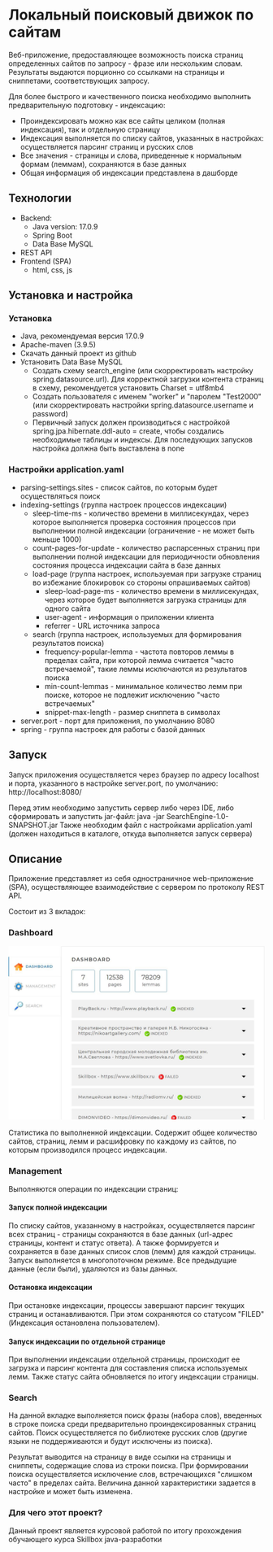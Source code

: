 # Локальный поисковый движок по сайтам
Веб-приложение, предоставляющее возможность поиска страниц определенных сайтов по запросу - 
фразе или нескольким словам. 
Результаты выдаются порционно со ссылками на страницы и сниппетами, соответствующих запросу. 

Для более быстрого и качественного поиска необходимо выполнить предварительную подготовку - индексацию:
- Проиндексировать можно как все сайты целиком (полная индексация), так и отдельную страницу
- Индексация выполняется по списку сайтов, указанных в настройках: осуществляется парсинг страниц и русских слов 
- Все значения - страницы и слова, приведенные к нормальным формам (леммам), сохраняются в базе данных
- Общая информация об индексации представлена в дашборде

## Технологии
- Backend: 
  - Java version: 17.0.9
  - Spring Boot
  - Data Base MySQL
- REST API
- Frontend (SPA)
  - html, css, js

## Установка и настройка

### Установка
- Java, рекомендуемая версия 17.0.9
- Apache-maven (3.9.5)
- Скачать данный проект из github
- Установить Data Base MySQL
  - Создать схему search_engine (или скорректировать настройку spring.datasource.url). Для корректной загрузки контента страниц в схему, рекомендуется установить Charset = utf8mb4
  - Создать пользователя с именем "worker" и "паролем "Test2000" (или скорректировать настройки spring.datasource.username и password)
  - Первичный запуск должен производиться с настройкой spring.jpa.hibernate.ddl-auto = create, чтобы создались необходимые таблицы и индексы. Для последующих запусков настройка должна быть выставлена в none

### Настройки application.yaml
- parsing-settings.sites - список сайтов, по которым будет осуществляться поиск
- indexing-settings (группа настроек процессов индексации)
  - sleep-time-ms - количество времени в миллисекундах, через которое выполняется проверка состояния процессов при выполнении полной индексации (ограничение - не может быть меньше 1000)
  - count-pages-for-update - количество распарсенных страниц при выполнении полной индексации для периодичности обновления состояния процесса индексации сайта в базе данных
  - load-page (группа настроек, используемая при загрузке страниц во избежание блокировок со стороны опрашиваемых сайтов)
    - sleep-load-page-ms - количество времени в миллисекундах, через которое будет выполняется загрузка страницы для одного сайта
    - user-agent - информация о приложении клиента
    - referrer - URL источника запроса
  - search (группа настроек, используемых для формирования результатов поиска)
    - frequency-popular-lemma - частота повторов леммы в пределах сайта, при которой лемма считается "часто встречаемой", такие леммы исключаются из результатов поиска
    - min-count-lemmas - минимальное количество лемм при поиске, которое не подлежит исключению "часто встречаемых"
    - snippet-max-length - размер сниппета в символах
- server.port - порт для приложения, по умолчанию 8080
- spring - группа настроек для работы с базой данных

## Запуск
Запуск приложения осуществляется через браузер по адресу localhost и порта, указанного в настройке server.port, по умолчанию:
http://localhost:8080/

Перед этим необходимо запустить сервер либо через IDE, либо сформировать и запустить jar-файл:
java -jar SearchEngine-1.0-SNAPSHOT.jar
Также необходим файл с настройками application.yaml (должен находиться в каталоге, откуда выполняется запуск сервера)

## Описание
Приложение представляет из себя одностраничное web-приложение (SPA), осуществляющее взаимодействие с сервером по протоколу REST API.

Состоит из 3 вкладок:

### Dashboard
![Dashboard.jpg](src%2Fmain%2Fresources%2Fpng%2FDashboard.jpg)

Статистика по выполненной индексации. 
Содержит общее количество сайтов, страниц, лемм и расшифровку по каждому из сайтов, по которым производился процесс индексации.

### Management
Выполняются операции по индексации страниц:

#### Запуск полной индексации
По списку сайтов, указанному в настройках, осуществляется парсинг всех страниц - страницы сохраняются в базе данных (url-адрес страницы, контент и статус ответа).
А также формируется и сохраняется в базе данных список слов (лемм) для каждой страницы.
Запуск выполняется в многопоточном режиме. Все предыдущие данные (если были), удаляются из базы данных.

#### Остановка индексации
При остановке индексации, процессы завершают парсинг текущих страниц и останавливаются. При этом сохраняются со статусом "FILED" (Индексация остановлена пользователем).

#### Запуск индексации по отдельной странице
При выполнении индексации отдельной страницы, происходит ее загрузка и парсинг контента для составления списка используемых лемм.
Также статус сайта обновляется по итогу индексации страницы.

### Search
На данной вкладке выполняется поиск фразы (набора слов), введенных в строке поиска среди предварительно проиндексированных страниц сайтов.
Поиск осуществляется по библиотеке русских слов (другие языки не поддерживаются и будут исключены из поиска).

Результат выводится на страницу в виде ссылки на страницы и сниппеты, содержащие слова из строки поиска.
При формировании поиска осуществляется исключение слов, встречающихся "слишком часто" в пределах сайта. Величина данной характеристики задается в настройке и может быть изменена. 

### Для чего этот проект?
Данный проект является курсовой работой по итогу прохождения обучающего курса Skillbox java-разработки
